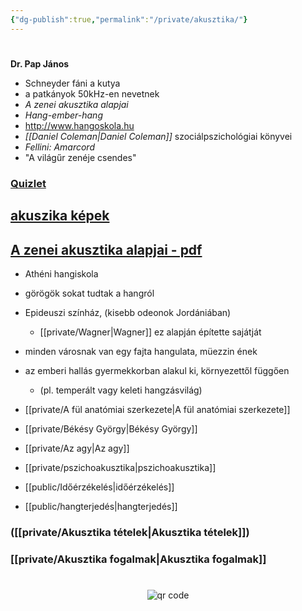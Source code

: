 ```yaml
---
{"dg-publish":true,"permalink":"/private/akusztika/"}
---
```


#

**Dr. Pap János**
- Schneyder fáni a kutya
- a patkányok 50kHz-en nevetnek
- *A zenei akusztika alapjai*
- *Hang-ember-hang*
- http://www.hangoskola.hu
- *[[Daniel Coleman\|Daniel Coleman]]* szociálpszichológiai könyvei
- *Fellini: Amarcord*
- "A világűr zenéje csendes"

### [Quizlet](https://quizlet.com/558890153/akusztika-fogalmak-flash-cards/)
## [akuszika képek](https://ibb.co/album/XSczxC)

## [A zenei akusztika alapjai - pdf](https://github.com/denandras/Zakjegyzet2/blob/main/_notes/jegyzetek/Files/akusztika/A%20zenei%20akusztika%20alapjai.pdf)

- Athéni hangiskola
- görögök sokat tudtak a hangról
- Epideuszi színház, (kisebb odeonok Jordániában)
	- [[private/Wagner\|Wagner]] ez alapján építette sajátját
- minden városnak van egy fajta hangulata, müezzin ének
- az emberi hallás gyermekkorban alakul ki, környezettől függően
	- (pl. temperált vagy keleti hangzásvilág)

- [[private/A fül anatómiai szerkezete\|A fül anatómiai szerkezete]]
- [[private/Békésy György\|Békésy György]]
- [[private/Az agy\|Az agy]]
- [[private/pszichoakusztika\|pszichoakusztika]]
- [[public/Időérzékelés\|időérzékelés]]
- [[public/hangterjedés\|hangterjedés]]

### ([[private/Akusztika tételek\|Akusztika tételek]])

### [[private/Akusztika fogalmak\|Akusztika fogalmak]]



#
<p style="text-align: center;"><img src="https://chart.googleapis.com/chart?cht=qr&chl=https://notes.andrasdenes.com/akusztika&chs=180x180&choe=UTF-8&chld=L|2" alt="qr code"></p>

